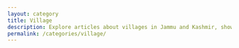 ```yaml
---
layout: category
title: Village
description: Explore articles about villages in Jammu and Kashmir, showcasing their culture, history, and natural beauty.
permalink: /categories/village/
---
```

